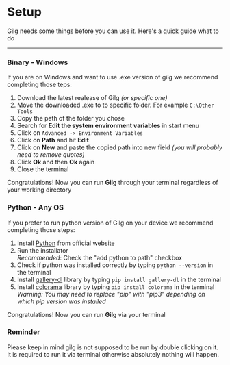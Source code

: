 # Setup
Gilg needs some things before you can use it. Here's a quick guide what to do

---

### Binary - Windows
If you are on Windows and want to use .exe version of gilg we recommend completing those teps:

1. Download the latest realease of Gilg *(or specific one)*
2. Move the downloaded .exe to to specific folder. For example `C:\Other Tools`
3. Copy the path of the folder you chose
4. Search for **Edit the system environment variables** in start menu
5. Click on `Advanced -> Environment Variables`
6. Click on **Path** and hit **Edit**
7. Click on **New** and paste the copied path into new field *(you will probably need to remove quotes)*
8. Click **Ok** and then **Ok** again
9. Close the terminal

Congratulations! Now you can run **Gilg** through your terminal regardless of your working directory

### Python - Any OS
If you prefer to run python version of Gilg on your device we recommend completing those steps:

1. Install [Python](https://www.python.org/downloads/) from official website
2. Run the installator <br>
*Recommended*: Check the "add python to path" checkbox
3. Check if python was installed correctly by typing `python --version` in the terminal
4. Install [gallery-dl](https://github.com/mikf/gallery-dl) library by typing `pip install gallery-dl` in the terminal
5. Install [colorama](https://pypi.org/project/colorama/) library by typing `pip install colorama` in the terminal <br> 
*Warning: You may need to replace "pip" with "pip3" depending on which pip version was installed*

Congratulations! Now you can run **Gilg** via your terminal

### Reminder
Please keep in mind gilg is not supposed to be run by double clicking on it. It is required to run it via terminal otherwise absolutely nothing will happen.